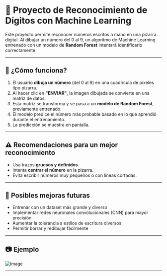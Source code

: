 # 🧠 Proyecto de Reconocimiento de Dígitos con Machine Learning

Este proyecto permite reconocer números escritos a mano en una pizarra digital. Al dibujar un número del 0 al 9, un algoritmo de Machine Learning entrenado con un modelo de **Random Forest** intentará identificarlo correctamente.

---

## 🎨 ¿Cómo funciona?

1. El usuario **dibuja un número** (del 0 al 9) en una cuadrícula de píxeles tipo pizarra.
2. Al hacer clic en **"ENVIAR"**, la imagen dibujada se convierte en una matriz de datos.
3. Esta matriz se transforma y se pasa a un **modelo de Random Forest**, previamente entrenado.
4. El modelo predice el número más probable basado en lo que aprendió durante el entrenamiento.
5. La predicción se muestra en pantalla.

---

## ⚠️ Recomendaciones para un mejor reconocimiento

- Usa trazos **gruesos y definidos**.
- Intenta **centrar el número** en la pizarra.
- Evita escribir números muy pequeños o con líneas cortadas.

---

## 🚀 Posibles mejoras futuras

- Entrenar con un dataset más grande y diverso
- Implementar redes neuronales convolucionales (CNN) para mayor precisión
- Aumentar la tolerancia a estilos de escritura diversos
- Permitir borrar y redibujar fácilmente

---

## 📷 Ejemplo

![image](https://github.com/user-attachments/assets/05516799-3648-4a9e-9309-3f57a1d80abd)

---



